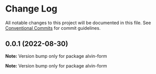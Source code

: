# Change Log

All notable changes to this project will be documented in this file.
See [Conventional Commits](https://conventionalcommits.org) for commit guidelines.

## 0.0.1 (2022-08-30)

**Note:** Version bump only for package alvin-form







**Note:** Version bump only for package alvin-form
